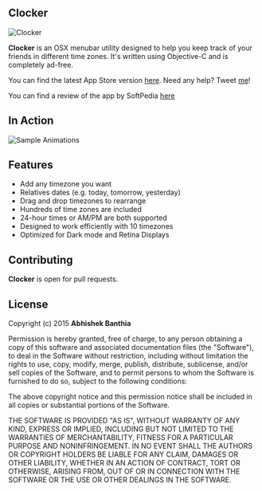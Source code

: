 **Clocker**
---
![Clocker](https://raw.githubusercontent.com/Abhishaker17/Clocker/master/Icons/ClockerIcon-64.png)

**Clocker** is an OSX menubar utility designed to help you keep track of your friends in different time zones.  It's written using Objective-C and is completely ad-free.

You can find the latest App Store version [here](https://itunes.apple.com/us/app/clocker-menubar-world-clock/id1056643111?mt=12). Need any help? Tweet [me](https://twitter.com/Abhi_Shaker)! 

You can find a review of the app by SoftPedia [here](http://mac.softpedia.com/get/Utilities/Clocker-Banthia.shtml)

## In Action

![Sample Animations](https://github.com/Abhishaker17/Clocker/blob/Localization/Clocker-Preview.gif)

**Features**
---
- Add any timezone you want
- Relatives dates (e.g. today, tomorrow, yesterday)
- Drag and drop timezones to rearrange
- Hundreds of time zones are included
- 24-hour times or AM/PM are both supported
- Designed to work efficiently with 10 timezones
- Optimized for Dark mode and Retina Displays

**Contributing**
---
**Clocker** is open for pull requests.

**License**
---
Copyright (c) 2015 **Abhishek Banthia**

Permission is hereby granted, free of charge, to any person obtaining a copy
of this software and associated documentation files (the "Software"), to deal
in the Software without restriction, including without limitation the rights
to use, copy, modify, merge, publish, distribute, sublicense, and/or sell
copies of the Software, and to permit persons to whom the Software is
furnished to do so, subject to the following conditions:

The above copyright notice and this permission notice shall be included in
all copies or substantial portions of the Software.

THE SOFTWARE IS PROVIDED "AS IS", WITHOUT WARRANTY OF ANY KIND, EXPRESS OR
IMPLIED, INCLUDING BUT NOT LIMITED TO THE WARRANTIES OF MERCHANTABILITY,
FITNESS FOR A PARTICULAR PURPOSE AND NONINFRINGEMENT.  IN NO EVENT SHALL THE
AUTHORS OR COPYRIGHT HOLDERS BE LIABLE FOR ANY CLAIM, DAMAGES OR OTHER
LIABILITY, WHETHER IN AN ACTION OF CONTRACT, TORT OR OTHERWISE, ARISING FROM,
OUT OF OR IN CONNECTION WITH THE SOFTWARE OR THE USE OR OTHER DEALINGS IN
THE SOFTWARE.
